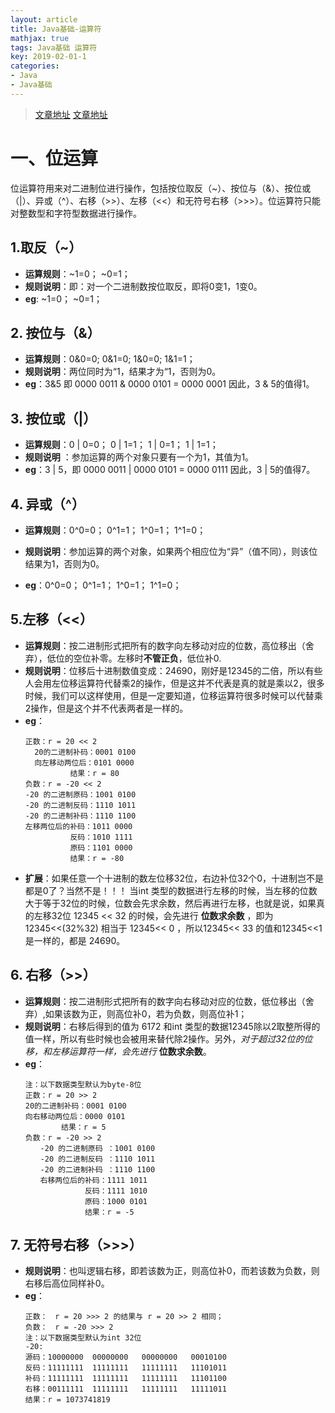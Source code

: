 ```yaml
---
layout: article
title: Java基础-运算符
mathjax: true
tags: Java基础 运算符
key: 2019-02-01-1
categories:
- Java
- Java基础
---
```

> [文章地址](https://www.cnblogs.com/chuijingjing/p/9405598.html)
> [文章地址](https://baijiahao.baidu.com/s?id=1659125201403697638&wfr=spider&for=pc)
# 一、位运算
位运算符用来对二进制位进行操作，包括按位取反（~）、按位与（&）、按位或（|）、异或（^）、右移（>>）、左移（<<）和无符号右移（>>>）。位运算符只能对整数型和字符型数据进行操作。
## 1.取反（~）
- **运算规则**：~1=0； ~0=1；
- **规则说明**：即：对一个二进制数按位取反，即将0变1，1变0。
- **eg**: ~1=0； ~0=1；
## 2. 按位与（&）
- **运算规则**：0&0=0; 0&1=0; 1&0=0; 1&1=1；
- **规则说明**：两位同时为“1，结果才为“1，否则为0。
- **eg**：3&5 即 0000 0011 & 0000 0101 = 0000 0001 因此，3 & 5的值得1。
## 3. 按位或（|）
- **运算规则**：0 | 0=0； 0 | 1=1； 1 | 0=1； 1 | 1=1；
- **规则说明** ：参加运算的两个对象只要有一个为1，其值为1。
- **eg**：3 | 5，即 0000 0011 | 0000 0101 = 0000 0111 因此，3 | 5的值得7。
## 4. 异或（^）
- **运算规则**：0^0=0； 0^1=1； 1^0=1； 1^1=0；

- **规则说明**：参加运算的两个对象，如果两个相应位为“异”（值不同），则该位结果为1，否则为0。
- **eg**：0^0=0； 0^1=1； 1^0=1； 1^1=0；
## 5.左移（<<）
- **运算规则**：按二进制形式把所有的数字向左移动对应的位数，高位移出（舍弃），低位的空位补零。左移时**不管正负**，低位补0.
- **规则说明**：位移后十进制数值变成：24690，刚好是12345的二倍，所以有些人会用左位移运算符代替乘2的操作，但是这并不代表是真的就是乘以2，很多时候，我们可以这样使用，但是一定要知道，位移运算符很多时候可以代替乘2操作，但是这个并不代表两者是一样的。
- **eg**：
  >
      正数：r = 20 << 2
        20的二进制补码：0001 0100
        向左移动两位后：0101 0000
                结果：r = 80
      负数：r = -20 << 2
      -20 的二进制原码：1001 0100
      -20 的二进制反码：1110 1011
      -20 的二进制补码：1110 1100
      左移两位后的补码：1011 0000
                反码：1010 1111
                原码：1101 0000
                结果：r = -80

- **扩展**：如果任意一个十进制的数左位移32位，右边补位32个0，十进制岂不是都是0了？当然不是！！！ 当int 类型的数据进行左移的时候，当左移的位数大于等于32位的时候，位数会先求余数，然后再进行左移，也就是说，如果真的左移32位 12345 << 32 的时候，会先进行 **位数求余数** ，即为 12345<<(32%32) 相当于 12345<< 0 ，所以12345<< 33 的值和12345<<1 是一样的，都是 24690。
## 6. 右移（>>）
- **运算规则**：按二进制形式把所有的数字向右移动对应的位数，低位移出（舍弃）,如果该数为正，则高位补0，若为负数，则高位补1；
- **规则说明**：右移后得到的值为 6172 和int 类型的数据12345除以2取整所得的值一样，所以有些时候也会被用来替代除2操作。另外，*对于超过32位的位移，和左移运算符一样，会先进行* **位数求余数**。
- **eg**：
  >
      注：以下数据类型默认为byte-8位
      正数：r = 20 >> 2
      20的二进制补码：0001 0100
      向右移动两位后：0000 0101
              结果：r = 5
      负数：r = -20 >> 2
      　　-20 的二进制原码 ：1001 0100
      　　-20 的二进制反码 ：1110 1011
      　　-20 的二进制补码 ：1110 1100
      　　右移两位后的补码：1111 1011
      　　　　　　　　反码：1111 1010
      　　　　　　　　原码：1000 0101
      　　　　　　　　结果：r = -5

## 7. 无符号右移（>>>）
- **规则说明**：也叫逻辑右移，即若该数为正，则高位补0，而若该数为负数，则右移后高位同样补0。
- **eg**：
  >
      正数：　r = 20 >>> 2 的结果与 r = 20 >> 2 相同；
      负数：　r = -20 >>> 2
      注：以下数据类型默认为int 32位
      -20:
      源码：10000000  00000000   00000000   00010100
      反码：11111111  11111111   11111111   11101011
      补码：11111111  11111111   11111111   11101100
      右移：00111111  11111111   11111111   11111011
      结果：r = 1073741819
